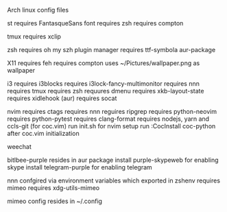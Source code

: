 Arch linux config files

st
  requires FantasqueSans font
  requires zsh
  requires compton

tmux
  requires xclip

zsh
  requires oh my szh plugin manager
  requires ttf-symbola aur-package

X11
  requires feh
  requires compton
  uses ~/Pictures/wallpaper.png as wallpaper

i3
  requires i3blocks
  requires i3lock-fancy-multimonitor
  requires nnn
  requires tmux
  requires zsh
  requures dmenu
  requires xkb-layout-state
  requires xidlehook (aur)
  requires socat

nvim
  requires ctags
  requires nnn
  reguires ripgrep
  requires python-neovim
  requires python-pytest
  requires clang-format
  requires nodejs, yarn and ccls-git (for coc.vim)
  run init.sh for nvim setup
  run :CocInstall coc-python after coc.vim initialization

weechat

bitlbee-purple
  resides in aur package
  install purple-skypeweb for enabling skype
  install telegram-purple for enabling telegram

nnn
  confgired via environment variables which exported in zshenv
  requires mimeo
  requires xdg-utils-mimeo

mimeo
  config resides in ~/.config
